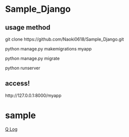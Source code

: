 # Sample_Django

## usage method
<p>git clone https://github.com/Naoki0618/Sample_Django.git</p>
<p>python manage.py makemigrations myapp</p>
<p>python manage.py migrate</p>
<p>python runserver</p>

## access!
<p>http://127.0.0.1:8000/myapp</p>

# sample
[Q Log](https://naoki0618.pythonanywhere.com/myapp/)
